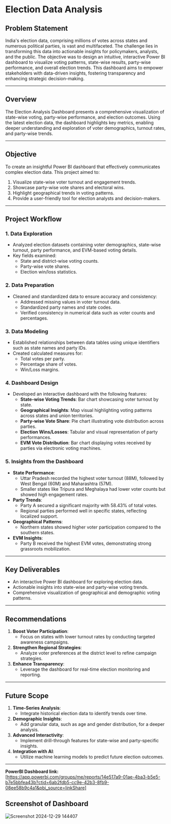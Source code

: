 # Election Data Analysis 

## Problem Statement
India's election data, comprising millions of votes across states and numerous political parties, is vast and multifaceted. The challenge lies in transforming this data into actionable insights for policymakers, analysts, and the public. The objective was to design an intuitive, interactive Power BI dashboard to visualize voting patterns, state-wise results, party-wise performance, and overall election trends. This dashboard aims to empower stakeholders with data-driven insights, fostering transparency and enhancing strategic decision-making.

---

## Overview
The Election Analysis Dashboard presents a comprehensive visualization of state-wise voting, party-wise performance, and election outcomes. Using the latest election data, the dashboard highlights key metrics, enabling deeper understanding and exploration of voter demographics, turnout rates, and party-wise trends.

---

## Objective
To create an insightful Power BI dashboard that effectively communicates complex election data. This project aimed to:
1. Visualize state-wise voter turnout and engagement trends.
2. Showcase party-wise vote shares and electoral wins.
3. Highlight geographical trends in voting patterns.
4. Provide a user-friendly tool for election analysts and decision-makers.

---

## Project Workflow

### 1. **Data Exploration**
- Analyzed election datasets containing voter demographics, state-wise turnout, party performance, and EVM-based voting details.
- Key fields examined:
  - State and district-wise voting counts.
  - Party-wise vote shares.
  - Election win/loss statistics.

### 2. **Data Preparation**
- Cleaned and standardized data to ensure accuracy and consistency:
  - Addressed missing values in voter turnout data.
  - Standardized party names and state codes.
  - Verified consistency in numerical data such as voter counts and percentages.

### 3. **Data Modeling**
- Established relationships between data tables using unique identifiers such as state names and party IDs.
- Created calculated measures for:
  - Total votes per party.
  - Percentage share of votes.
  - Win/Loss margins.

### 4. **Dashboard Design**
- Developed an interactive dashboard with the following features:
  - **State-wise Voting Trends**: Bar chart showcasing voter turnout by state.
  - **Geographical Insights**: Map visual highlighting voting patterns across states and union territories.
  - **Party-wise Vote Share**: Pie chart illustrating vote distribution across parties.
  - **Election Wins/Losses**: Tabular and visual representation of party performances.
  - **EVM Vote Distribution**: Bar chart displaying votes received by parties via electronic voting machines.

### 5. **Insights from the Dashboard**
- **State Performance**:
  - Uttar Pradesh recorded the highest voter turnout (88M), followed by West Bengal (60M) and Maharashtra (57M).
  - Smaller states like Tripura and Meghalaya had lower voter counts but showed high engagement rates.
- **Party Trends**:
  - Party A secured a significant majority with 58.43% of total votes.
  - Regional parties performed well in specific states, reflecting localized support.
- **Geographical Patterns**:
  - Northern states showed higher voter participation compared to the southern states.
- **EVM Insights**:
  - Party B received the highest EVM votes, demonstrating strong grassroots mobilization.

---

## Key Deliverables
- An interactive Power BI dashboard for exploring election data.
- Actionable insights into state-wise and party-wise voting trends.
- Comprehensive visualization of geographical and demographic voting patterns.

---

## Recommendations
1. **Boost Voter Participation**:
   - Focus on states with lower turnout rates by conducting targeted awareness campaigns.
2. **Strengthen Regional Strategies**:
   - Analyze voter preferences at the district level to refine campaign strategies.
3. **Enhance Transparency**:
   - Leverage the dashboard for real-time election monitoring and reporting.

---

## Future Scope
1. **Time-Series Analysis**:
   - Integrate historical election data to identify trends over time.
2. **Demographic Insights**:
   - Add granular data, such as age and gender distribution, for a deeper analysis.
3. **Advanced Interactivity**:
   - Implement drill-through features for state-wise and party-specific insights.
4. **Integration with AI**:
   - Utilize machine learning models to predict future election outcomes.

---

**PowerBI Dashboard link:** [https://app.powerbi.com/groups/me/reports/14e517a9-01ae-4ba3-b5e5-b7e5bbfea43b?ctid=6ab2fdb5-cc9e-42b3-8fb9-08ee58b9c4a1&pbi_source=linkShare]

## Screenshot of Dashboard  
![Screenshot 2024-12-29 144407](https://github.com/user-attachments/assets/f96f578f-620d-486a-b1a1-21ca35fadc04)
